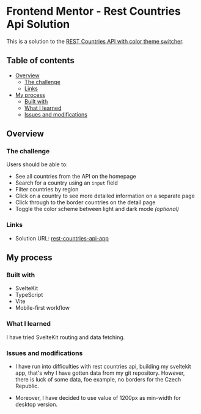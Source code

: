 # Frontend Mentor - Rest Countries Api Solution

This is a solution to the [REST Countries API with color theme switcher](https://www.frontendmentor.io/challenges/rest-countries-api-with-color-theme-switcher-5cacc469fec04111f7b848ca).

## Table of contents

- [Overview](#overview)
    - [The challenge](#the-challenge)
    - [Links](#links)
- [My process](#my-process)
    - [Built with](#built-with)
    - [What I learned](#what-i-learned)
    - [Issues and modifications](#issues-and-modifications)


## Overview

### The challenge

Users should be able to:

- See all countries from the API on the homepage
- Search for a country using an `input` field
- Filter countries by region
- Click on a country to see more detailed information on a separate page
- Click through to the border countries on the detail page
- Toggle the color scheme between light and dark mode *(optional)*


### Links

- Solution URL: [rest-countries-api-app](https://damishalkina.github.io/rest-countries-api-app)

## My process

### Built with

- SvelteKit
- TypeScript
- Vite
- Mobile-first workflow


### What I learned

I have tried SvelteKit routing and data fetching.

### Issues and modifications

- I have run into difficulties with rest countries api, building my sveltekit app, that's why I have gotten data from my git repository. However, there is luck of some data, foe example, no borders for the Czech Republic.

- Moreover, I have decided to use value of 1200px as min-width for desktop version.

